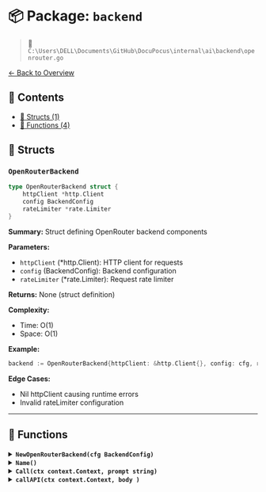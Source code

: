 # 📦 Package: `backend`

> 📍 `C:\Users\DELL\Documents\GitHub\DocuPocus\internal\ai\backend\openrouter.go`

[← Back to Overview](../README.md)

## 📑 Contents

- [🧱 Structs (1)](#-structs)
- [🔧 Functions (4)](#-functions)

## 🧱 Structs

### `OpenRouterBackend`

```go
type OpenRouterBackend struct {
	httpClient *http.Client 
	config BackendConfig 
	rateLimiter *rate.Limiter 
}
```

**Summary:** Struct defining OpenRouter backend components

**Parameters:**
- `httpClient` (*http.Client): HTTP client for requests
- `config` (BackendConfig): Backend configuration
- `rateLimiter` (*rate.Limiter): Request rate limiter

**Returns:** None (struct definition)

**Complexity:**
- Time: O(1)
- Space: O(1)

**Example:**
```go
backend := OpenRouterBackend{httpClient: &http.Client{}, config: cfg, rateLimiter: limiter}
```

**Edge Cases:**
- Nil httpClient causing runtime errors
- Invalid rateLimiter configuration


---

## 🔧 Functions

<details>
<summary><b><code>NewOpenRouterBackend(cfg BackendConfig)</code></b></summary>

**Summary:** Constructor for OpenRouterBackend

**Parameters:**
- `cfg` (BackendConfig): Configuration for the backend

**Returns:** Initialized *OpenRouterBackend instance

**Complexity:**
- Time: O(1)
- Space: O(1)

**Example:**
```go
backend := NewOpenRouterBackend(myConfig)
```

**Edge Cases:**
- Nil or invalid config input
- Failure in internal initialization


</details>

<details>
<summary><b><code>Name()</code></b></summary>

**Summary:** Returns backend's identifier name

**Returns:** Backend name as string

**Complexity:**
- Time: O(1)
- Space: O(1)

**Example:**
```go
name := backend.Name()
```

**Edge Cases:**
- Nil receiver panic
- Empty string return


</details>

<details>
<summary><b><code>Call(ctx context.Context, prompt string)</code></b></summary>

**Summary:** Calls OpenRouter API with a prompt and returns response

**Parameters:**
- `ctx` (context.Context): Context for cancellation/timeout
- `prompt` (string): Input prompt for the API

**Returns:** API response as string or error if call fails

**Complexity:**
- Time: O(1) (API call dependent)
- Space: O(1) (excluding API response storage)

**Example:**
```go
response, err := backend.Call(ctx, "Hello world")
```

**Edge Cases:**
- Network failures
- Invalid prompt format
- Context cancellation


</details>

<details>
<summary><b><code>callAPI(ctx context.Context, body )</code></b></summary>

**Summary:** Makes HTTP request to OpenRouter API

**Parameters:**
- `ctx` (context.Context): Context for cancellation/timeout
- `body` (interface{}): Request payload

**Returns:** HTTP response pointer or error if request fails

**Complexity:**
- Time: O(1) (network dependent)
- Space: O(1) (excluding response storage)

**Example:**
```go
resp, err := backend.callAPI(ctx, requestBody)
```

**Edge Cases:**
- Invalid request body
- API rate limiting
- Network timeouts


</details>


